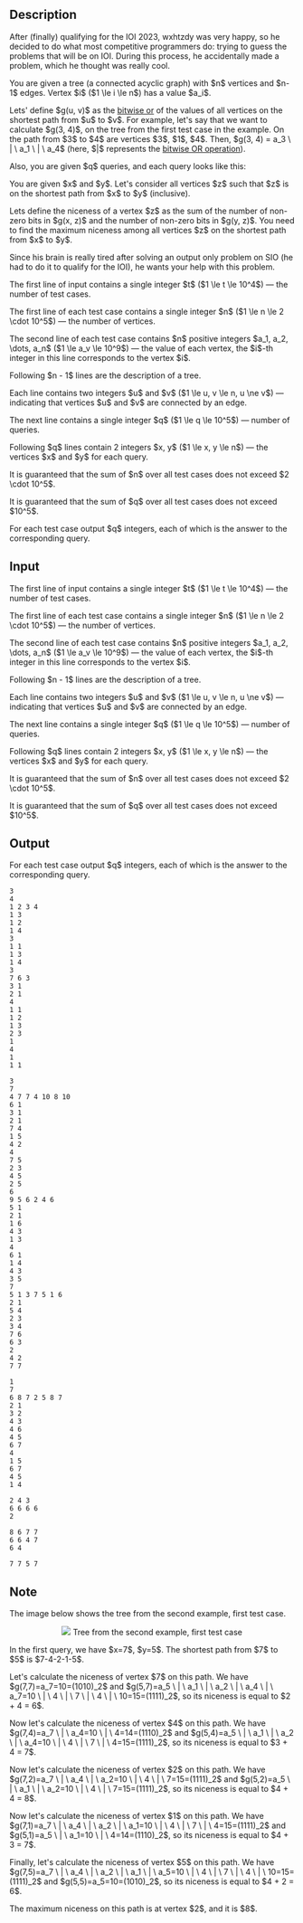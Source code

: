 ## Description

<div><p>After (finally) qualifying for the IOI 2023, wxhtzdy was very happy, so he decided to do what most competitive programmers do: trying to guess the problems that will be on IOI. During this process, he accidentally made a problem, which he thought was really cool.</p><p>You are given a tree (a connected acyclic graph) with $n$ vertices and $n-1$ edges. Vertex $i$ ($1 \le i \le n$) has a value $a_i$. </p><p>Lets' define $g(u, v)$ as the <a href="http://tiny.cc/bitwise_or">bitwise or</a> of the values of all vertices on the shortest path from $u$ to $v$. For example, let's say that we want to calculate $g(3, 4)$, on the tree from the first test case in the example. On the path from $3$ to $4$ are vertices $3$, $1$, $4$. Then, $g(3, 4) = a_3 \ | \ a_1 \ | \ a_4$ (here, $|$ represents the <a href="http://tiny.cc/bitwise_or">bitwise OR operation</a>).</p><p>Also, you are given $q$ queries, and each query looks like this:</p><p>You are given $x$ and $y$. Let's consider all vertices $z$ such that $z$ is on the shortest path from $x$ to $y$ (inclusive).</p><p>Lets define the <span class="tex-font-style-it">niceness</span> of a vertex $z$ as the sum of the number of non-zero bits in $g(x, z)$ and the number of non-zero bits in $g(y, z)$. You need to find the maximum <span class="tex-font-style-it">niceness</span> among all vertices $z$ on the shortest path from $x$ to $y$.</p><p>Since his brain is really tired after solving an output only problem on SIO (he had to do it to qualify for the IOI), he wants your help with this problem.</p></div><div class="input-specification"><p>The first line of input contains a single integer $t$ ($1 \le t \le 10^4$)&nbsp;— the number of test cases.</p><p>The first line of each test case contains a single integer $n$ ($1 \le n \le 2 \cdot 10^5$)&nbsp;— the number of vertices.</p><p>The second line of each test case contains $n$ positive integers $a_1, a_2, \dots, a_n$ ($1 \le a_v \le 10^9$)&nbsp;— the value of each vertex, the $i$-th integer in this line corresponds to the vertex $i$.</p><p>Following $n - 1$ lines are the description of a tree.</p><p>Each line contains two integers $u$ and $v$ ($1 \le u, v \le n, u \ne v$)&nbsp;— indicating that vertices $u$ and $v$ are connected by an edge.</p><p>The next line contains a single integer $q$ ($1 \le q \le 10^5$)&nbsp;— number of queries.</p><p>Following $q$ lines contain 2 integers $x, y$ ($1 \le x, y \le n$)&nbsp;— the vertices $x$ and $y$ for each query.</p><p>It is guaranteed that the sum of $n$ over all test cases does not exceed $2 \cdot 10^5$.</p><p>It is guaranteed that the sum of $q$ over all test cases does not exceed $10^5$.</p></div><div class="output-specification"><p>For each test case output $q$ integers, each of which is the answer to the corresponding query.</p></div>

## Input

<p>The first line of input contains a single integer $t$ ($1 \le t \le 10^4$)&nbsp;— the number of test cases.</p><p>The first line of each test case contains a single integer $n$ ($1 \le n \le 2 \cdot 10^5$)&nbsp;— the number of vertices.</p><p>The second line of each test case contains $n$ positive integers $a_1, a_2, \dots, a_n$ ($1 \le a_v \le 10^9$)&nbsp;— the value of each vertex, the $i$-th integer in this line corresponds to the vertex $i$.</p><p>Following $n - 1$ lines are the description of a tree.</p><p>Each line contains two integers $u$ and $v$ ($1 \le u, v \le n, u \ne v$)&nbsp;— indicating that vertices $u$ and $v$ are connected by an edge.</p><p>The next line contains a single integer $q$ ($1 \le q \le 10^5$)&nbsp;— number of queries.</p><p>Following $q$ lines contain 2 integers $x, y$ ($1 \le x, y \le n$)&nbsp;— the vertices $x$ and $y$ for each query.</p><p>It is guaranteed that the sum of $n$ over all test cases does not exceed $2 \cdot 10^5$.</p><p>It is guaranteed that the sum of $q$ over all test cases does not exceed $10^5$.</p>

## Output

<p>For each test case output $q$ integers, each of which is the answer to the corresponding query.</p>





```input1|2,3,4,5,6,7,8,9,10,20,21,22,23
3
4
1 2 3 4
1 3
1 2
1 4
3
1 1
1 3
1 4
3
7 6 3
3 1
2 1
4
1 1
1 2
1 3
2 3
1
4
1
1 1
```




```input2|2,3,4,5,6,7,8,9,10,11,12,13,14,27,28,29,30,31,32,33,34,35,36,37
3
7
4 7 7 4 10 8 10
6 1
3 1
2 1
7 4
1 5
4 2
4
7 5
2 3
4 5
2 5
6
9 5 6 2 4 6
5 1
2 1
1 6
4 3
1 3
4
6 1
1 4
4 3
3 5
7
5 1 3 7 5 1 6
2 1
5 4
2 3
3 4
7 6
6 3
2
4 2
7 7
```




```input3|2,3,4,5,6,7,8,9,10,11,12,13,14
1
7
6 8 7 2 5 8 7
2 1
3 2
4 3
4 6
4 5
6 7
4
1 5
6 7
4 5
1 4
```




```output1
2 4 3 
6 6 6 6 
2
```




```output2
8 6 7 7 
6 6 4 7 
6 4
```




```output3
7 7 5 7
```



## Note

<p>The image below shows the tree from the second example, first test case. </p><center> <img class="tex-graphics" src="file://yEqqaPkD.png" style="max-width: 100.0%;max-height: 100.0%;">   <span class="tex-font-size-small">Tree from the second example, first test case</span> </center><p>In the <span class="tex-font-style-bf">first query</span>, we have $x=7$, $y=5$. The shortest path from $7$ to $5$ is $7-4-2-1-5$. </p><p>Let's calculate the <span class="tex-font-style-it">niceness</span> of vertex $7$ on this path. We have $g(7,7)=a_7=10=(1010)_2$ and $g(5,7)=a_5 \ | \ a_1 \ | \ a_2 \ | \ a_4 \ | \ a_7=10 \ | \ 4 \ | \ 7 \ | \ 4 \ | \ 10=15=(1111)_2$, so its <span class="tex-font-style-it">niceness</span> is equal to $2 + 4 = 6$.</p><p>Now let's calculate the <span class="tex-font-style-it">niceness</span> of vertex $4$ on this path. We have $g(7,4)=a_7 \ | \ a_4=10 \ | \ 4=14=(1110)_2$ and $g(5,4)=a_5 \ | \ a_1 \ | \ a_2 \ | \ a_4=10 \ | \ 4 \ | \ 7 \ | \ 4=15=(1111)_2$, so its <span class="tex-font-style-it">niceness</span> is equal to $3 + 4 = 7$.</p><p>Now let's calculate the <span class="tex-font-style-it">niceness</span> of vertex $2$ on this path. We have $g(7,2)=a_7 \ | \ a_4 \ | \ a_2=10 \ | \ 4 \ | \ 7=15=(1111)_2$ and $g(5,2)=a_5 \ | \ a_1 \ | \ a_2=10 \ | \ 4 \ | \ 7=15=(1111)_2$, so its <span class="tex-font-style-it">niceness</span> is equal to $4 + 4 = 8$.</p><p>Now let's calculate the <span class="tex-font-style-it">niceness</span> of vertex $1$ on this path. We have $g(7,1)=a_7 \ | \ a_4 \ | \ a_2 \ | \ a_1=10 \ | \ 4 \ | \ 7 \ | \ 4=15=(1111)_2$ and $g(5,1)=a_5 \ | \ a_1=10 \ | \ 4=14=(1110)_2$, so its <span class="tex-font-style-it">niceness</span> is equal to $4 + 3 = 7$.</p><p>Finally, let's calculate the <span class="tex-font-style-it">niceness</span> of vertex $5$ on this path. We have $g(7,5)=a_7 \ | \ a_4 \ | \ a_2 \ | \ a_1 \ | \ a_5=10 \ | \ 4 \ | \ 7 \ | \ 4 \ | \ 10=15=(1111)_2$ and $g(5,5)=a_5=10=(1010)_2$, so its <span class="tex-font-style-it">niceness</span> is equal to $4 + 2 = 6$.</p><p>The maximum <span class="tex-font-style-it">niceness</span> on this path is at vertex $2$, and it is $8$.</p>
